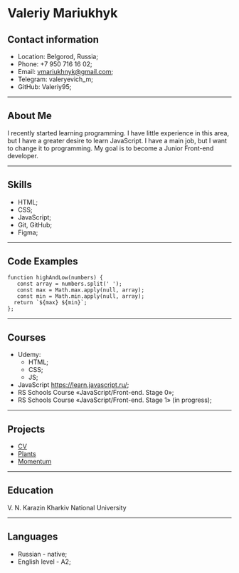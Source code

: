 # Valeriy Mariukhyk

## Contact information
* Location: Belgorod, Russia;
* Phone: +7 950 716 16 02;
* Email: vmariukhnyk@gmail.com;
* Telegram: valeryevich_m;
* GitHub: Valeriy95;

****
## About Me
I recently started learning programming. I have little experience in this area, but I have a greater desire to learn JavaScript. I have a main job, but I want to change it to programming. My goal is to become a Junior Front-end developer.

****
## Skills
* HTML;
* CSS;
* JavaScript;
* Git, GitHub;
* Figma;

****
## Code Examples
``` JS
function highAndLow(numbers) {
   const array = numbers.split(' ');
   const max = Math.max.apply(null, array);
   const min = Math.min.apply(null, array);
  return `${max} ${min}`;
};
```

****
## Courses
* Udemy: 
    + HTML; 
    + CSS; 
    + JS;
* JavaScript https://learn.javascript.ru/;
* RS Schools Course «JavaScript/Front-end. Stage 0»;
* RS Schools Course «JavaScript/Front-end. Stage 1» (in progress);

****
## Projects
* [CV](https://valeriy95.github.io/rsschool-cv/)
* [Plants](https://valeriy95.github.io/Plants/)
* [Momentum](https://valeriy95.github.io/Momentum/)

****
## Education
V. N. Karazin Kharkiv National University

****
## Languages
* Russian - native;
* English level - A2;
